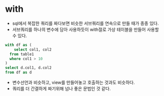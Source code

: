 # with

- sql에서 복잡한 쿼리를 짜다보면 비슷한 서브쿼리를 연속으로 만들 때가 종종 있다.
- 서브쿼리를 하나의 변수에 담아 사용하듯이 with절로 가상 테이블을 만들어 사용할 수 있다.

```sql
with df as (
	select col1, col2
  from table1
  where col1 > 10
)
select d.col1, d.col2
from df as d
```



- 변수선언과 비슷하고, view를 만들어놓고 호출하는 것과도 비슷하다.
- 쿼리를 더 간결하게 짜기위해 넘나 좋은 문법인 것 같다.

